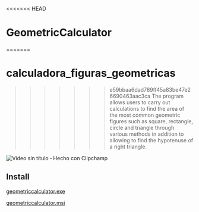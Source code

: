 <<<<<<< HEAD
# GeometricCalculator
=======
# calculadora_figuras_geometricas
>>>>>>> e59bbaa6dad789ff45a83be47e26690463aac3ca
The program allows users to carry out calculations to find the area of the most common geometric figures 
such as square, rectangle, circle and triangle through various methods in addition to allowing to find 
the hypotenuse of a right triangle.

![Vídeo sin título ‐ Hecho con Clipchamp](https://user-images.githubusercontent.com/65524105/225424930-a2c02115-8949-437e-873a-e1d69a5137f4.gif)

## Install
[geometriccalculator.exe ](./calculadora/release/setup.exe)

[geometriccalculator.msi](./calculadora/release/calculadora.msi)
